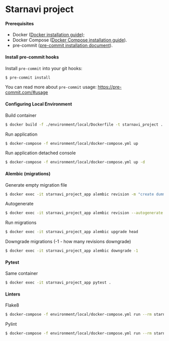 # Starnavi project

#### Prerequisites
- Docker ([Docker installation guide](https://docs.docker.com/install/#supported-platforms));
- Docker Compose ([Docker Compose installation guide](https://docs.docker.com/compose/install/)).
- pre-commit ([pre-commit installation document](https://pre-commit.com/#install)).

#### Install pre-commit hooks
Install `pre-commit` into your git hooks:
```bash
$ pre-commit install
```
You can read more about `pre-commit` usage: https://pre-commit.com/#usage 

#### Configuring Local Environment
Build container
```bash
$ docker build -f ./environment/local/Dockerfile -t starnavi_project .
```

Run application
```bash
$ docker-compose -f environment/local/docker-compose.yml up
```

Run application detached console
```bash
$ docker-compose -f environment/local/docker-compose.yml up -d
```

#### Alembic (migrations)
Generate empty migration file
```bash
$ docker exec -it starnavi_project_app alembic revision -m "create dummy table"
```

Autogenerate
```bash
$ docker exec -it starnavi_project_app alembic revision --autogenerate -m "Added dummy table"
```

Run migrations
```bash
$ docker exec -it starnavi_project_app alembic upgrade head
```

Downgrade migrations (-1 - how many revisions downgrade)
```bash
$ docker exec -it starnavi_project_app alembic downgrade -1
```

#### Pytest
Same container
```bash
$ docker exec -it starnavi_project_app pytest .
```

#### Linters

Flake8
```bash
$ docker-compose -f environment/local/docker-compose.yml run --rm starnavi_project flake8 --statistics --show-source
```

Pylint
```bash
$ docker-compose -f environment/local/docker-compose.yml run --rm starnavi_project pylint app
```